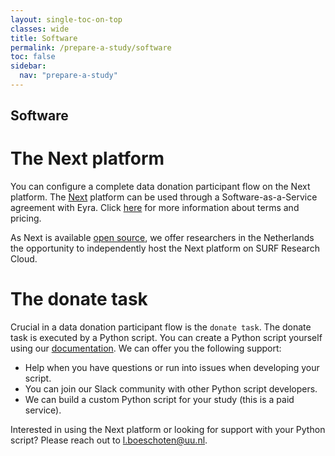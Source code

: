 ```yaml
---
layout: single-toc-on-top
classes: wide
title: Software
permalink: /prepare-a-study/software
toc: false
sidebar:
  nav: "prepare-a-study"
---
```

## Software

# The Next platform
You can configure a complete data donation participant flow on the Next platform. The [Next](https://next.eyra.co/) platform can be used through a Software-as-a-Service agreement with Eyra. Click [here](https://www.eyra.co/projects/data-donation) for more information about terms and pricing. 

As Next is available [open source](https://github.com/eyra/mono), we offer researchers in the Netherlands the opportunity to independently host the Next platform on SURF Research Cloud. 

# The donate task
Crucial in a data donation participant flow is the `donate task`. The donate task is executed by a Python script. 
You can create a Python script yourself using our [documentation](https://d3i-infra.github.io/data-donation-task/). We can offer you the following support: 
-	Help when you have questions or run into issues when developing your script. 
-	You can join our Slack community with other Python script developers.
-	We can build a custom Python script for your study (this is a paid service). 

Interested in using the Next platform or looking for support with your Python script? Please reach out to l.boeschoten@uu.nl.